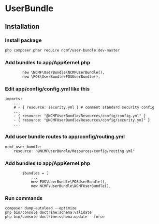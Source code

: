 # UserBundle

## Installation

### Install package 
```
php composer.phar require ncmf/user-bundle:dev-master
```

### Add bundles to app/AppKernel.php

            new \NCMF\UserBundle\NCMFUserBundle(),
            new \FOS\UserBundle\FOSUserBundle(),
            
### Edit app/config/config.yml like this

    imports:
        ...
        # - { resource: security.yml } # comment standard security config
        ...
        - { resource: "@NCMFUserBundle/Resources/config/config.yml" }
        - { resource: "@NCMFUserBundle/Resources/config/security.yml" }
        ...

### Add user bundle routes to app/config/routing.yml

    ncmf_user_bundle:
        resource: "@NCMFUserBundle/Resources/config/routing.yml"

### Add bundles to app/AppKernel.php
            $bundles = [
                ...
                new FOS\UserBundle\FOSUserBundle(),
                new NCMF\UserBundle\NCMFUserBundle(),

### Run commands
    composer dump-autoload --optimize
    php bin/console doctrine:schema:validate
    php bin/console doctrine:schema:update --force
